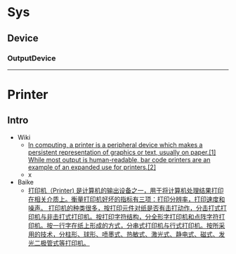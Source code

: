 # Sys
## Device
### OutputDevice

----
# Printer
## Intro
- Wiki
  - [In computing, a printer is a peripheral device which makes a persistent representation of graphics or text, usually on paper.[1] While most output is human-readable, bar code printers are an example of an expanded use for printers.[2]](https://en.wikipedia.org/wiki/Printer_(computing))
  - x
- Baike
  - [打印机（Printer) 是计算机的输出设备之一，用于将计算机处理结果打印在相关介质上。衡量打印机好坏的指标有三项：打印分辨率，打印速度和噪声。 打印机的种类很多，按打印元件对纸是否有击打动作，分击打式打印机与非击打式打印机。按打印字符结构，分全形字打印机和点阵字符打印机。按一行字在纸上形成的方式，分串式打印机与行式打印机。按所采用的技术，分柱形、球形、喷墨式、热敏式、激光式、静电式、磁式、发光二极管式等打印机。](https://baike.baidu.com/item/%E6%89%93%E5%8D%B0%E6%9C%BA/215563?fr=aladdin)